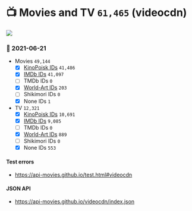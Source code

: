 # :tv: Movies and TV `61,465` (videocdn)

<a href="https://API-Movies.github.io"><img src="https://API-Movies.github.io/banner.png?cache"></a>

### :date: 2021-06-21
- Movies `49,144`
  - [x] <a href="https://API-Movies.github.io/videocdn/movie_kinopoisk_ids.json">KinoPoisk IDs</a> `41,486`
  - [x] <a href="https://API-Movies.github.io/videocdn/movie_imdb_ids.json">IMDb IDs</a> `41,097`
  - [ ] TMDb IDs `0`
  - [x] <a href="https://API-Movies.github.io/videocdn/movie_world_art_ids.json">World-Art IDs</a> `203`
  - [ ] Shikimori IDs `0`
  - [x] None IDs `1`
- TV `12,321`
  - [x] <a href="https://API-Movies.github.io/videocdn/tv_kinopoisk_ids.json">KinoPoisk IDs</a> `10,691`
  - [x] <a href="https://API-Movies.github.io/videocdn/tv_imdb_ids.json">IMDb IDs</a> `9,085`
  - [ ] TMDb IDs `0`
  - [x] <a href="https://API-Movies.github.io/videocdn/tv_world_art_ids.json">World-Art IDs</a> `889`
  - [ ] Shikimori IDs `0`
  - [x] None IDs `553`
#### Test errors
- <a href='https://api-movies.github.io/test.html#videocdn'>https://api-movies.github.io/test.html#videocdn</a>
#### JSON API
- <a href='https://api-movies.github.io/videocdn/index.json'>https://api-movies.github.io/videocdn/index.json</a>
